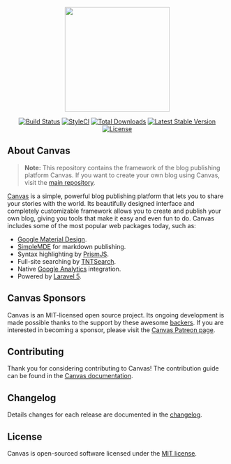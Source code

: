 <p align="center">
    <img src="https://raw.githubusercontent.com/cnvs/assets/master/logo.png" width="240">
</p>
<p align="center">
    <a href="https://travis-ci.org/cnvs/canvas"><img src="https://travis-ci.org/cnvs/canvas.svg?branch=master" alt="Build Status"></a>
    <a href="https://styleci.io/repos/52815899"><img src="https://styleci.io/repos/52815899/shield?style=flat&branch=master" alt="StyleCI"></a>
    <a href="https://packagist.org/packages/austintoddj/canvas"><img src="https://poser.pugx.org/austintoddj/canvas/downloads" alt="Total Downloads"></a>
    <a href="https://packagist.org/packages/cnvs/easel"><img src="https://poser.pugx.org/cnvs/easel/v/stable" alt="Latest Stable Version"></a>
    <a href="https://github.com/cnvs/canvas/blob/master/license"><img src="https://poser.pugx.org/cnvs/canvas/license" alt="License"></a>
</p>

## About Canvas

> **Note:** This repository contains the framework of the blog publishing platform Canvas. If you want to create your own blog using Canvas, visit the [main repository](https://github.com/cnvs/canvas).

[Canvas](https://cnvs.io) is a simple, powerful blog publishing platform that lets you to share your stories with the world. Its beautifully designed interface and completely customizable framework allows you to create and publish your own blog, giving you tools that make it easy and even fun to do. Canvas includes some of the most popular web packages today, such as:

* [Google Material Design](https://material.google.com).
* [SimpleMDE](https://simplemde.com) for markdown publishing.
* Syntax highlighting by [PrismJS](http://prismjs.com).
* Full-site searching by [TNTSearch](https://github.com/teamtnt/laravel-scout-tntsearch-driver).
* Native [Google Analytics](https://www.google.com/analytics/#?modal_active=none) integration.
* Powered by [Laravel 5](https://laravel.com).

## Canvas Sponsors

Canvas is an MIT-licensed open source project. Its ongoing development is made possible thanks to the support by these awesome [backers](https://github.com/cnvs/canvas/blob/develop/backers.md). If you are interested in becoming a sponsor, please visit the [Canvas Patreon page](https://www.patreon.com/canvas).

## Contributing

Thank you for considering contributing to Canvas! The contribution guide can be found in the [Canvas documentation](https://cnvs.readme.io/docs/contributing).

## Changelog

Details changes for each release are documented in the [changelog](https://cnvs.readme.io/docs/changelog).

## License

Canvas is open-sourced software licensed under the [MIT license](https://opensource.org/licenses/MIT).
